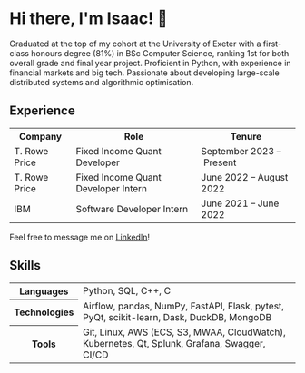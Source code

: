 # Hi there, I'm Isaac! 👋

Graduated at the top of my cohort at the University of Exeter with a
first-class honours degree (81%) in BSc Computer Science, ranking 1st for both
overall grade and final year project. Proficient in Python, with experience in
financial markets and big tech. Passionate about developing large-scale
distributed systems and algorithmic optimisation.

## Experience

<table>
  <tr>
    <th>Company</th>
    <th>Role</th>
    <th>Tenure</th>
  <tr>
    <td>T. Rowe Price</td>
    <td>Fixed Income Quant Developer</td>
    <td>September 2023 – Present</td>
  </tr>
  <tr>
    <td>T. Rowe Price</td>
    <td>Fixed Income Quant Developer Intern</td>
    <td>June 2022 – August 2022</td>
  </tr>
  <tr>
    <td>IBM</td>
    <td>Software Developer Intern</td>
    <td>June 2021 – June 2022</td>
  </tr>
</table>

Feel free to message me on [LinkedIn](https://www.linkedin.com/in/isaaccheng9)!

## Skills

<table>
  <tr>
    <th>Languages</th>
    </p>
    <td>Python, SQL, C++, C</td>
  </tr>
  <tr>
    <th>Technologies</th>
    <td>Airflow, pandas, NumPy, FastAPI, Flask, pytest, PyQt, scikit-learn,
    Dask, DuckDB, MongoDB
  </td>
  <tr>
    <th>Tools</th>
    <td>Git, Linux, AWS (ECS, S3, MWAA, CloudWatch), Kubernetes, Qt, Splunk, Grafana,
    Swagger, CI/CD
  </td>
  </tr>
</table>

